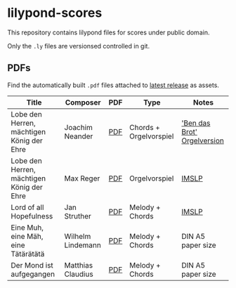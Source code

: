 # lilypond-scores
This repository contains lilypond files for scores under public domain.

Only the `.ly` files are versionsed controlled in git.

## PDFs
Find the automatically built `.pdf` files attached to [latest release](https://github.com/ranacrocando/lilypond-scores/releases/latest) as assets.

| Title | Composer | PDF | Type |Notes|
|-------|----------|-----|------|-----|
|Lobe den Herren, mächtigen König der Ehre|Joachim Neander|[PDF](https://github.com/ranacrocando/lilypond-scores/releases/latest/download/lobe-den-herren.pdf)|Chords + Orgelvorspiel|['Ben das Brot' Orgelversion](https://www.youtube.com/watch?v=LqKfq1y2BJE)|
|Lobe den Herren, mächtigen König der Ehre|Max Reger|[PDF](https://github.com/ranacrocando/lilypond-scores/releases/latest/download/max-reger-lobe-den-herren.pdf)|Orgelvorspiel|[IMSLP](https://imslp.org/wiki/Special:ReverseLookup/929643)|
|Lord of all Hopefulness|Jan Struther|[PDF](https://github.com/ranacrocando/lilypond-scores/releases/latest/download/lord-of-all-hopefulness.pdf)|Melody + Chords|[IMSLP](https://imslp.org/wiki/Special:ReverseLookup/928986)|
|Eine Muh, eine Mäh, eine Tätärätätä|Wilhelm Lindemann|[PDF](https://github.com/ranacrocando/lilypond-scores/releases/latest/download/eine-muh-eine-maeh.pdf)|Melody + Chords|DIN A5 paper size|
|Der Mond ist aufgegangen|Matthias Claudius|[PDF](https://github.com/ranacrocando/lilypond-scores/releases/latest/download/der-mond-ist-aufgegangen.pdf)|Melody + Chords|DIN A5 paper size|
